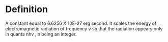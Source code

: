 # Definition

A constant equal to 6.6256 X 10E-27 erg second. It scales the energy of
electromagnetic radiation of frequency v so that the radiation appears
only in quanta nhv , n being an integer.
